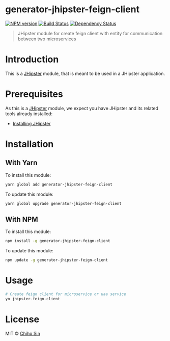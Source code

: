 # generator-jhipster-feign-client

[![NPM version][npm-image]][npm-url] [![Build Status][travis-image]][travis-url] [![Dependency Status][daviddm-image]][daviddm-url]

> JHipster module for create feign client with entity for communication between two microservices

# Introduction

This is a [JHipster](http://jhipster.github.io/) module, that is meant to be used in a JHipster application.

# Prerequisites

As this is a [JHipster](http://jhipster.github.io/) module, we expect you have JHipster and its related tools already installed:

*   [Installing JHipster](https://jhipster.github.io/installation.html)

# Installation

## With Yarn

To install this module:

```bash
yarn global add generator-jhipster-feign-client
```

To update this module:

```bash
yarn global upgrade generator-jhipster-feign-client
```

## With NPM

To install this module:

```bash
npm install -g generator-jhipster-feign-client
```

To update this module:

```bash
npm update -g generator-jhipster-feign-client
```

# Usage

```bash
# Create feign client for microservice or uaa service
yo jhipster-feign-client
```

# License

MIT © [Chiho Sin](https://github.com/ChihoSin)

[npm-image]: https://img.shields.io/npm/v/generator-jhipster-feign-client.svg
[npm-url]: https://npmjs.org/package/generator-jhipster-feign-client
[travis-image]: https://travis-ci.org/ChihoSin/generator-jhipster-feign-client.svg?branch=master
[travis-url]: https://travis-ci.org/ChihoSin/generator-jhipster-feign-client
[daviddm-image]: https://david-dm.org/chihosin/generator-jhipster-feign-client.svg?theme=shields.io
[daviddm-url]: https://david-dm.org/chihosin/generator-jhipster-feign-client
